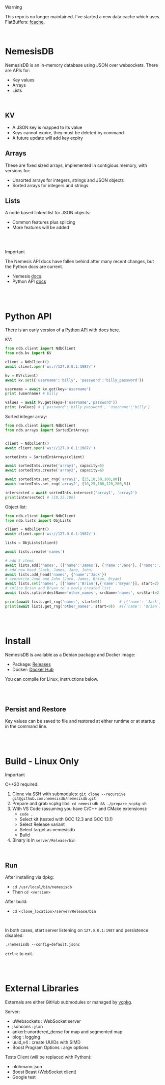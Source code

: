 > [!WARNING]
> This repo is no longer maintained. I've started a new data cache which uses FlatBuffers:  [fcache](https://github.com/ccooper1982/fcache).

<br/>

# NemesisDB
NemesisDB is an in-memory database using JSON over websockets. There are APIs for:

- Key values
- Arrays
- Lists

<br/>

## KV
- A JSON key is mapped to its value
- Keys cannot expire, they must be deleted by command
- A future update will add key expiry

## Arrays
These are fixed sized arrays, implemented in contigious memory, with versions for:

- Unsorted arrays for integers, strings and JSON objects
- Sorted arrays for integers and strings

## Lists
A node based linked list for JSON objects:

- Common features plus splicing
- More features will be added

<br/>
<br/>

> [!IMPORTANT]
> The Nemesis API docs have fallen behind after many recent changes, but the Python docs are current. 
> 

- Nemesis [docs](https://docs.nemesisdb.io/).
- Python API [docs](https://docs.nemesisdb.io/client_apis/Overview)


<br/>
<br/>



# Python API
There is an early version of a [Python API](https://github.com/nemesisdb/nemesisdb/tree/main/apis/python) with docs [here](https://docs.nemesisdb.io/client_apis/Overview).


KV:

```py
from ndb.client import NdbClient
from ndb.kv import KV

client = NdbClient()
await client.open('ws://127.0.0.1:1987/')

kv = KV(client)
await kv.set({'username':'billy', 'password':'billy_password'})

username = await kv.get(key='username')
print (username) # billy

values = await kv.get(keys=('username','password'))
print (values) # {'password':'billy_password', 'username':'billy'}
```

Sorted integer array:

```py
from ndb.client import NdbClient
from ndb.arrays import SortedIntArrays


client = NdbClient()
await client.open('ws://127.0.0.1:1987/')

sortedInts = SortedIntArrays(client)

await sortedInts.create('array1', capacity=5)
await sortedInts.create('array2', capacity=6)

await sortedInts.set_rng('array1', [25,10,50,100,80])
await sortedInts.set_rng('array2', [10,25,100,120,200,5])

intersected = await sortedInts.intersect('array1', 'array2')
print(intersected) # [10,25,100]
```

Object list:

```py
from ndb.client import NdbClient
from ndb.lists import ObjLists

client = NdbClient()
await client.open('ws://127.0.0.1:1987/')

lists = ObjLists(client)

await lists.create('names')

# add 3 items
await lists.add('names', [{'name':'James'}, {'name':'Jane'}, {'name':'John'}])
# add new head (Jack, James, Jane, John)
await lists.add_head('names', {'name':'Jack'}) 
# overwrite Jane and John (Jack, James, Brian, Bryan)
await lists.set('names', [{'name':'Brian'},{'name':'Bryan'}], start=2)
# splice Brian and Bryan to a newly created list
await lists.splice(destName='other_names', srcName='names', srcStart=2, srcEnd=4)

print(await lists.get_rng('names', start=0))        # [{'name': 'Jack'}, {'name': 'James'}]
print(await lists.get_rng('other_names', start=0))  #[{'name': 'Brian'}, {'name': 'Bryan'}]
```

<br/>
<br/>


# Install
NemesisDB is available as a Debian package and Docker image:

- Package:  [Releases](https://github.com/nemesisdb/nemesisdb/releases) 
- Docker: [Docker Hub](https://hub.docker.com/r/nemesisdb/nemesisdb/tags)

You can compile for Linux, instructions below.


<br/>
<br/>


## Persist and Restore
Key values can be saved to file and restored at either runtime or at startup in the command line.


<br/>
<br/>

# Build - Linux Only

> [!IMPORTANT]
> C++20 required.

1. Clone via SSH with submodules: `git clone --recursive git@github.com:nemesisdb/nemesisdb.git`
2. Prepare and grab vcpkg libs: `cd nemesisdb && ./prepare_vcpkg.sh`
3. With VS Code (assuming you have C/C++ and CMake extensions):
    - `code .`
    - Select kit (tested with GCC 12.3 and GCC 13.1)
    - Select Release variant
    - Select target as nemesisdb
    - Build
4. Binary is in `server/Release/bin`

<br/>

## Run

After installing via dpkg:

- `cd /usr/local/bin/nemesisdb`
- Then `cd <version>`

After build:

- `cd <clone_location>/server/Release/bin`

<br/>

In both cases, start server listening on `127.0.0.1:1987` and persistence disabled:

`./nemesisdb --config=default.jsonc`

`ctrl+c` to exit.


<br/>
<br/>

# External Libraries
Externals are either GitHub submodules or managed by [vcpkg](https://vcpkg.io/en/).

Server:
- uWebsockets : WebSocket server
- jsoncons : json
- ankerl::unordered_dense for map and segmented map
- plog : logging
- uuid_v4 : create UUIDs with SIMD
- Boost Program Options : argv options

Tests Client (will be replaced with Python):
- nlohmann json
- Boost Beast (WebSocket client)
- Google test

